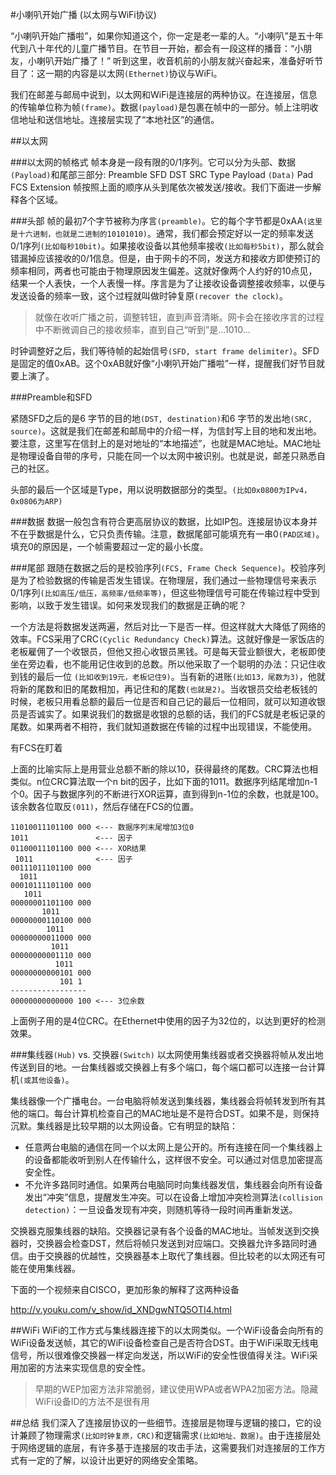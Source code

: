 #小喇叭开始广播 (以太网与WiFi协议)

“小喇叭开始广播啦”，如果你知道这个，你一定是老一辈的人。“小喇叭”是五十年代到八十年代的儿童广播节目。在节目一开始，都会有一段这样的播音：“小朋友，小喇叭开始广播了！”
听到这里，收音机前的小朋友就兴奋起来，准备好听节目了：这一期的内容是以太网`(Ethernet)`协议与WiFi。

我们在邮差与邮局中说到，以太网和WiFi是连接层的两种协议。在连接层，信息的传输单位称为帧`(frame)`。数据`(payload)`是包裹在帧中的一部分。帧上注明收信地址和送信地址。连接层实现了“本地社区”的通信。

##以太网

###以太网的帧格式
帧本身是一段有限的0/1序列。它可以分为头部、数据`(Payload)`和尾部三部分:
Preamble  SFD	DST	SRC	Type	Payload `(Data)`	Pad	FCS	Extension
帧按照上面的顺序从头到尾依次被发送/接收。我们下面进一步解释各个区域。

###头部
帧的最初7个字节被称为序言`(preamble)`。它的每个字节都是0xAA`(这里是十六进制，也就是二进制的10101010)`。通常，我们都会预定好以一定的频率发送0/1序列`(比如每秒10bit)`。如果接收设备以其他频率接收`(比如每秒5bit)`，那么就会错漏掉应该接收的0/1信息。但是，由于网卡的不同，发送方和接收方即使预订的频率相同，两者也可能由于物理原因发生偏差。这就好像两个人约好的10点见，结果一个人表快，一个人表慢一样。序言是为了让接收设备调整接收频率，以便与发送设备的频率一致，这个过程就叫做时钟复原`(recover the clock)`。

>就像在收听广播之前，调整转钮，直到声音清晰。网卡会在接收序言的过程中不断微调自己的接收频率，直到自己“听到”是...1010...

时钟调整好之后，我们等待帧的起始信号`(SFD, start frame delimiter)`。SFD是固定的值0xAB。这个0xAB就好像“小喇叭开始广播啦”一样，提醒我们好节目就要上演了。

###Preamble和SFD

紧随SFD之后的是6 字节的目的地`(DST, destination)`和6 字节的发出地`(SRC,
source)`。这就是我们在邮差和邮局中的介绍一样，为信封写上目的地和发出地。要注意，这里写在信封上的是对地址的“本地描述”，也就是MAC地址。MAC地址是物理设备自带的序号，只能在同一个以太网中被识别。也就是说，邮差只熟悉自己的社区。

头部的最后一个区域是Type，用以说明数据部分的类型。`(比如0x0800为IPv4，0x0806为ARP)`

###数据
数据一般包含有符合更高层协议的数据，比如IP包。连接层协议本身并不在乎数据是什么，它只负责传输。注意，数据尾部可能填充有一串0`(PAD区域)`。填充0的原因是，一个帧需要超过一定的最小长度。

###尾部
跟随在数据之后的是校验序列`(FCS, Frame Check Sequence)`。校验序列是为了检验数据的传输是否发生错误。在物理层，我们通过一些物理信号来表示0/1序列`(比如高压/低压，高频率/低频率等)`，但这些物理信号可能在传输过程中受到影响，以致于发生错误。如何来发现我们的数据是正确的呢？

一个方法是将数据发送两遍，然后对比一下是否一样。但这样就大大降低了网络的效率。FCS采用了CRC`(Cyclic Redundancy Check)`算法。这就好像是一家饭店的老板雇佣了一个收银员，但他又担心收银员黑钱。可是每天营业额很大，老板即使坐在旁边看，也不能用记住收到的总数。所以他采取了一个聪明的办法：只记住收到钱的最后一位 `(比如收到19元，老板记住9)`。当有新的进账`(比如13，尾数为3)`，他就将新的尾数和旧的尾数相加，再记住和的尾数`(也就是2)`。当收银员交给老板钱的时候，老板只用看总额的最后一位是否和自己记的最后一位相同，就可以知道收银员是否诚实了。如果说我们的数据是收银的总额的话，我们的FCS就是老板记录的尾数。如果两者不相符，我们就知道数据在传输的过程中出现错误，不能使用。

<img>有FCS在盯着</img>

上面的比喻实际上是用营业总额不断的除以10，获得最终的尾数。CRC算法也相类似。n位CRC算法取一个n bit的因子，比如下面的1011。数据序列结尾增加n-1个0。因子与数据序列的不断进行XOR运算，直到得到n-1位的余数，也就是100。该余数各位取反`(011)`，然后存储在FCS的位置。


    11010011101100 000 <--- 数据序列末尾增加3位0
    1011               <--- 因子
    01100011101100 000 <--- XOR结果
     1011              <--- 因子
    00111011101100 000
      1011
    00010111101100 000
       1011
    00000001101100 000
           1011
    00000000110100 000
            1011
    00000000011000 000
             1011
    00000000001110 000
              1011
    00000000000101 000 
               101 1
    -----------------
    00000000000000 100 <--- 3位余数

上面例子用的是4位CRC。在Ethernet中使用的因子为32位的，以达到更好的检测效果。

###集线器`(Hub)` vs. 交换器`(Switch)`
以太网使用集线器或者交换器将帧从发出地传送到目的地。一台集线器或交换器上有多个端口，每个端口都可以连接一台计算机`(或其他设备)`。

集线器像一个广播电台。一台电脑将帧发送到集线器，集线器会将帧转发到所有其他的端口。每台计算机检查自己的MAC地址是不是符合DST。如果不是，则保持沉默。集线器是比较早期的以太网设备。它有明显的缺陷：

* 任意两台电脑的通信在同一个以太网上是公开的。所有连接在同一个集线器上的设备都能收听到别人在传输什么，这样很不安全。可以通过对信息加密提高安全性。
* 不允许多路同时通信。如果两台电脑同时向集线器发信，集线器会向所有设备发出“冲突”信息，提醒发生冲突。可以在设备上增加冲突检测算法`(collision detection)`：一旦设备发现有冲突，则随机等待一段时间再重新发送。

交换器克服集线器的缺陷。交换器记录有各个设备的MAC地址。当帧发送到交换器时，交换器会检查DST，然后将帧只发送到对应端口。交换器允许多路同时通信。由于交换器的优越性，交换器基本上取代了集线器。但比较老的以太网还有可能在使用集线器。


下面的一个视频来自CISCO，更加形象的解释了这两种设备

http://v.youku.com/v_show/id_XNDgwNTQ5OTI4.html

##WiFi
WiFi的工作方式与集线器连接下的以太网类似。一个WiFi设备会向所有的WiFi设备发送帧，其它的WiFi设备检查自己是否符合DST。由于WiFi采取无线电信号，所以很难像交换器一样定向发送，所以WiFi的安全性很值得关注。WiFi采用加密的方法来实现信息的安全性。

> 早期的WEP加密方法非常脆弱，建议使用WPA或者WPA2加密方法。隐藏WiFi设备ID的方法不是很有用

##总结
我们深入了连接层协议的一些细节。连接层是物理与逻辑的接口，它的设计兼顾了物理需求`(比如时钟复原，CRC)`和逻辑需求`(比如地址、数据)`。由于连接层处于网络逻辑的底层，有许多基于连接层的攻击手法，这需要我们对连接层的工作方式有一定的了解，以设计出更好的网络安全策略。
